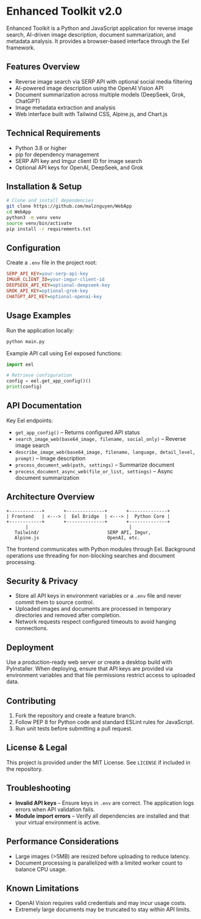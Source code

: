 # Enhanced Toolkit v2.0

Enhanced Toolkit is a Python and JavaScript application for reverse image search, AI-driven image description, document summarization, and metadata analysis. It provides a browser-based interface through the Eel framework.

## Features Overview
- Reverse image search via SERP API with optional social media filtering
- AI-powered image description using the OpenAI Vision API
- Document summarization across multiple models (DeepSeek, Grok, ChatGPT)
- Image metadata extraction and analysis
- Web interface built with Tailwind CSS, Alpine.js, and Chart.js

## Technical Requirements
- Python 3.8 or higher
- pip for dependency management
- SERP API key and Imgur client ID for image search
- Optional API keys for OpenAI, DeepSeek, and Grok

## Installation & Setup
```bash
# Clone and install dependencies
git clone https://github.com/malznguyen/WebApp
cd WebApp
python3 -m venv venv
source venv/bin/activate
pip install -r requirements.txt
```

## Configuration
Create a `.env` file in the project root:
```ini
SERP_API_KEY=your-serp-api-key
IMGUR_CLIENT_ID=your-imgur-client-id
DEEPSEEK_API_KEY=optional-deepseek-key
GROK_API_KEY=optional-grok-key
CHATGPT_API_KEY=optional-openai-key
```

## Usage Examples
Run the application locally:
```bash
python main.py
```

Example API call using Eel exposed functions:
```python
import eel

# Retrieve configuration
config = eel.get_app_config()()
print(config)
```

## API Documentation
Key Eel endpoints:
- `get_app_config()` – Returns configured API status
- `search_image_web(base64_image, filename, social_only)` – Reverse image search
- `describe_image_web(base64_image, filename, language, detail_level, prompt)` – Image description
- `process_document_web(path, settings)` – Summarize document
- `process_document_async_web(file_or_list, settings)` – Async document summarization

## Architecture Overview
```
+------------+       +--------------+       +--------------+
| Frontend   | <---> |  Eel Bridge  | <---> |  Python Core |
+------------+       +--------------+       +--------------+
       |                                     |
   Tailwind/                         SERP API, Imgur,
   Alpine.js                         OpenAI, etc.
```
The frontend communicates with Python modules through Eel. Background operations use threading for non-blocking searches and document processing.

## Security & Privacy
- Store all API keys in environment variables or a `.env` file and never commit them to source control.
- Uploaded images and documents are processed in temporary directories and removed after completion.
- Network requests respect configured timeouts to avoid hanging connections.

## Deployment
Use a production-ready web server or create a desktop build with PyInstaller. When deploying, ensure that API keys are provided via environment variables and that file permissions restrict access to uploaded data.

## Contributing
1. Fork the repository and create a feature branch.
2. Follow PEP 8 for Python code and standard ESLint rules for JavaScript.
3. Run unit tests before submitting a pull request.

## License & Legal
This project is provided under the MIT License. See `LICENSE` if included in the repository.

## Troubleshooting
- **Invalid API keys** – Ensure keys in `.env` are correct. The application logs errors when API validation fails.
- **Module import errors** – Verify all dependencies are installed and that your virtual environment is active.

## Performance Considerations
- Large images (>5MB) are resized before uploading to reduce latency.
- Document processing is parallelized with a limited worker count to balance CPU usage.

## Known Limitations
- OpenAI Vision requires valid credentials and may incur usage costs.
- Extremely large documents may be truncated to stay within API limits.
